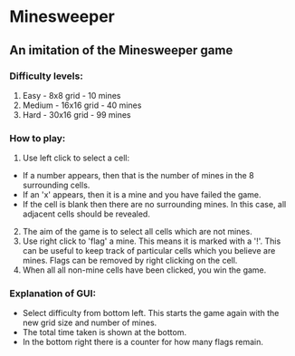 # Minesweeper
## An imitation of the Minesweeper game

### Difficulty levels:
1. Easy - 8x8 grid - 10 mines
2. Medium - 16x16 grid - 40 mines
3. Hard - 30x16 grid - 99 mines

### How to play:
1. Use left click to select a cell:
  * If a number appears, then that is the number of mines in the 8 surrounding cells.
  * If an 'x' appears, then it is a mine and you have failed the game.
  * If the cell is blank then there are no surrounding mines. In this case, all adjacent cells should be revealed.
2. The aim of the game is to select all cells which are not mines.
3. Use right click to 'flag' a mine. This means it is marked with a '!'. This can be useful to keep track of particular cells which you believe are mines. Flags can be removed by right clicking on the cell.
4. When all all non-mine cells have been clicked, you win the game.

### Explanation of GUI:
* Select difficulty from bottom left. This starts the game again with the new grid size and number of mines.
* The total time taken is shown at the bottom.
* In the bottom right there is a counter for how many flags remain.
